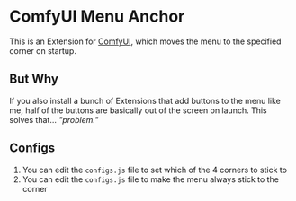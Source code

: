 ﻿# ComfyUI Menu Anchor
This is an Extension for [ComfyUI](https://github.com/comfyanonymous/ComfyUI), which moves the menu to the specified corner on startup.

## But Why
If you also install a bunch of Extensions that add buttons to the menu like me, 
half of the buttons are basically out of the screen on launch. 
This solves that... *"problem."*

## Configs
1. You can edit the `configs.js` file to set which of the 4 corners to stick to
2. You can edit the `configs.js` file to make the menu always stick to the corner
